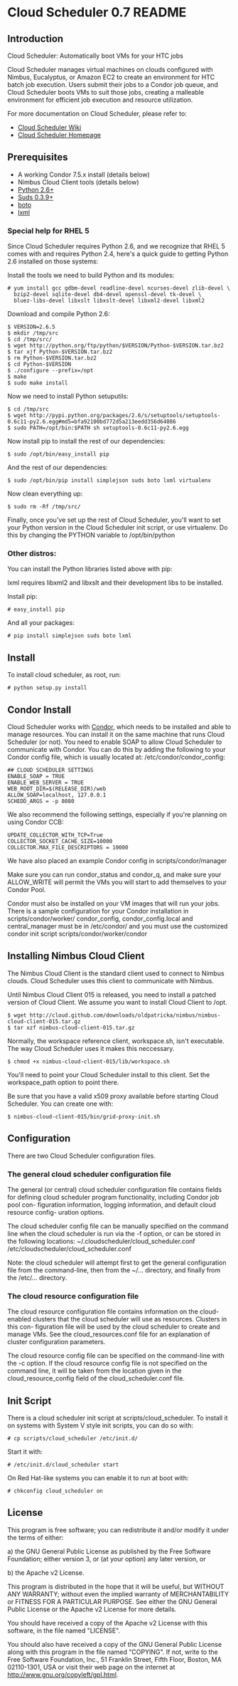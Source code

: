 # Cloud Scheduler 0.7 README

## Introduction
Cloud Scheduler: Automatically boot VMs for your HTC jobs

Cloud Scheduler manages virtual machines on clouds configured with Nimbus,
Eucalyptus, or Amazon EC2 to create an environment for HTC batch job execution.
Users submit their jobs to a Condor job queue, and Cloud Scheduler boots VMs to
suit those jobs, creating a malleable environment for efficient job execution
and resource utilization.

For more documentation on Cloud Scheduler, please refer to:

-  [Cloud Scheduler Wiki](http://wiki.github.com/hep-gc/cloud-scheduler)
-  [Cloud Scheduler Homepage](http://cloudscheduler.org)


## Prerequisites

* A working Condor 7.5.x install (details below)
* Nimbus Cloud Client tools (details below)
* [Python 2.6+](http://www.python.org/)
* [Suds 0.3.9+](https://fedorahosted.org/suds/)
* [boto](http://code.google.com/p/boto/)
* [lxml](http://codespeak.net/lxml/)

### Special help for RHEL 5

Since Cloud Scheduler requires Python 2.6, and we recognize that RHEL 5 comes
with and requires Python 2.4, here's a quick guide to getting Python 2.6 
installed on those systems:

Install the tools we need to build Python and its modules:

    # yum install gcc gdbm-devel readline-devel ncurses-devel zlib-devel \
      bzip2-devel sqlite-devel db4-devel openssl-devel tk-devel \
      bluez-libs-devel libxslt libxslt-devel libxml2-devel libxml2

Download and compile Python 2.6:

    $ VERSION=2.6.5
    $ mkdir /tmp/src 
    $ cd /tmp/src/
    $ wget http://python.org/ftp/python/$VERSION/Python-$VERSION.tar.bz2
    $ tar xjf Python-$VERSION.tar.bz2
    $ rm Python-$VERSION.tar.bz2
    $ cd Python-$VERSION 
    $ ./configure --prefix=/opt
    $ make
    $ sudo make install

Now we need to install Python setuputils:

    $ cd /tmp/src
    $ wget http://pypi.python.org/packages/2.6/s/setuptools/setuptools-0.6c11-py2.6.egg#md5=bfa92100bd772d5a213eedd356d64086
    $ sudo PATH=/opt/bin:$PATH sh setuptools-0.6c11-py2.6.egg

Now install pip to install the rest of our dependencies:

    $ sudo /opt/bin/easy_install pip

And the rest of our dependencies:
 
    $ sudo /opt/bin/pip install simplejson suds boto lxml virtualenv

Now clean everything up:

    $ sudo rm -Rf /tmp/src/

Finally, once you've set up the rest of Cloud Scheduler, you'll want to set
your Python version in the Cloud Scheduler init script, or use virtualenv.
Do this by changing the PYTHON variable to /opt/bin/python

### Other distros:

You can install the Python libraries listed above with pip:

lxml requires libxml2 and libxslt and their development libs to be installed. 

Install pip:

    # easy_install pip

And all your packages:

    # pip install simplejson suds boto lxml

## Install
To install cloud scheduler, as root, run:

    # python setup.py install

## Condor Install
Cloud Scheduler works with [Condor](http://www.cs.wisc.edu/condor/), which needs
to be installed and able to manage resources. You can install it on the same
machine that runs Cloud Scheduler (or not). You need to enable SOAP to allow
Cloud Scheduler to communicate with Condor. You can do this by adding the
following to your Condor config file, which is usually located at:
/etc/condor/condor_config:

    ## CLOUD SCHEDULER SETTINGS
    ENABLE_SOAP = TRUE
    ENABLE_WEB_SERVER = TRUE
    WEB_ROOT_DIR=$(RELEASE_DIR)/web
    ALLOW_SOAP=localhost, 127.0.0.1
    SCHEDD_ARGS = -p 8080

We also recommend the following settings, especially if you're planning on
using Condor CCB:

    UPDATE_COLLECTOR_WITH_TCP=True
    COLLECTOR_SOCKET_CACHE_SIZE=10000
    COLLECTOR.MAX_FILE_DESCRIPTORS = 10000


We have also placed an example Condor config in scripts/condor/manager

Make sure you can run condor_status and condor_q, and make sure your
ALLOW_WRITE will permit the VMs you will start to add themselves to your Condor
Pool.

Condor must also be installed on your VM images that will run your jobs. There
is a sample configuration for your Condor installation in scripts/condor/worker/
condor_config, condor_config.local and central_manager must be in /etc/condor/
and you must use the customized condor init script scripts/condor/worker/condor

## Installing Nimbus Cloud Client

The Nimbus Cloud Client is the standard client used to connect to Nimbus
clouds. Cloud Scheduler uses this client to communicate with Nimbus.

Until Nimbus Cloud Client 015 is released, you need to install a patched
version of Cloud Client. We assume you want to install Cloud Client to /opt.

    $ wget http://cloud.github.com/downloads/oldpatricka/nimbus/nimbus-cloud-client-015.tar.gz
    $ tar xzf nimbus-cloud-client-015.tar.gz

Normally, the workspace reference client, workspace.sh, isn't executable. The
way Cloud Scheduler uses it makes this neccessary. 

    $ chmod +x nimbus-cloud-client-015/lib/workspace.sh

You'll need to point your Cloud Scheduler install to this client. Set the
workspace_path option to point there.

Be sure that you have a valid x509 proxy available before starting Cloud
Scheduler. You can create one with:

    $ nimbus-cloud-client-015/bin/grid-proxy-init.sh

## Configuration

There are two Cloud Scheduler configuration files.

### The general cloud scheduler configuration file

The general (or central) cloud scheduler configuration file contains fields for
defining cloud scheduler program functionality, including Condor job pool con-
figuration information, logging information, and default cloud resource config-
uration options. 

The cloud scheduler config file can be manually specified on the command line 
when the cloud scheduler is run via the -f option, or can be stored in the
following locations:
    ~/.cloudscheduler/cloud_scheduler.conf
    /etc/cloudscheduler/cloud_scheduler.conf

Note: the cloud scheduler will attempt first to get the general configuration
file from the command-line, then from the ~/... directory, and finally from the
/etc/... directory.

### The cloud resource configuration file

The cloud resource configuration file contains information on the cloud-enabled
clusters that the cloud scheduler will use as resources. Clusters in this con-
figuration file will be used by the cloud scheduler to create and manage VMs.
See the cloud_resources.conf file for an explanation of cluster configuration parameters.

The cloud resource config file can be specified on the command-line with the
-c option. If the cloud resource config file is not specified on the command
line, it will be taken from the location given in the cloud_resource_config
field of the cloud_scheduler.conf file.

## Init Script
There is a cloud scheduler init script at scripts/cloud_scheduler. To install
it on systems with System V style init scripts, you can do so with:

    # cp scripts/cloud_scheduler /etc/init.d/

Start it with:

    # /etc/init.d/cloud_scheduler start

On Red Hat-like systems you can enable it to run at boot with:

    # chkconfig cloud_scheduler on

## License

This program is free software; you can redistribute it and/or modify
it under the terms of either:

a) the GNU General Public License as published by the Free
Software Foundation; either version 3, or (at your option) any
later version, or

b) the Apache v2 License.

This program is distributed in the hope that it will be useful,
but WITHOUT ANY WARRANTY; without even the implied warranty of
MERCHANTABILITY or FITNESS FOR A PARTICULAR PURPOSE.  See either
the GNU General Public License or the Apache v2 License for more details.

You should have received a copy of the Apache v2 License with this
software, in the file named "LICENSE".

You should also have received a copy of the GNU General Public License
along with this program in the file named "COPYING". If not, write to the
Free Software Foundation, Inc., 51 Franklin Street, Fifth Floor, 
Boston, MA 02110-1301, USA or visit their web page on the internet at
http://www.gnu.org/copyleft/gpl.html.


